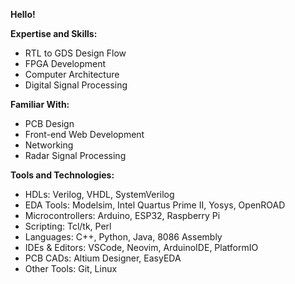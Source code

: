 **Hello!**



**Expertise and Skills:**
- RTL to GDS Design Flow
- FPGA Development
- Computer Architecture
- Digital Signal Processing


**Familiar With:**
- PCB Design
- Front-end Web Development
- Networking
- Radar Signal Processing 


**Tools and Technologies:**
- HDLs: Verilog, VHDL, SystemVerilog
- EDA Tools: Modelsim, Intel Quartus Prime II, Yosys, OpenROAD
- Microcontrollers: Arduino, ESP32, Raspberry Pi
- Scripting: Tcl/tk, Perl
- Languages: C++, Python, Java, 8086 Assembly
- IDEs & Editors: VSCode, Neovim, ArduinoIDE, PlatformIO
- PCB CADs: Altium Designer, EasyEDA
- Other Tools: Git, Linux
  
